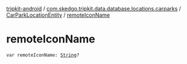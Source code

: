 [tripkit-android](../../index.md) / [com.skedgo.tripkit.data.database.locations.carparks](../index.md) / [CarParkLocationEntity](index.md) / [remoteIconName](./remote-icon-name.md)

# remoteIconName

`var remoteIconName: `[`String`](https://kotlinlang.org/api/latest/jvm/stdlib/kotlin/-string/index.html)`?`